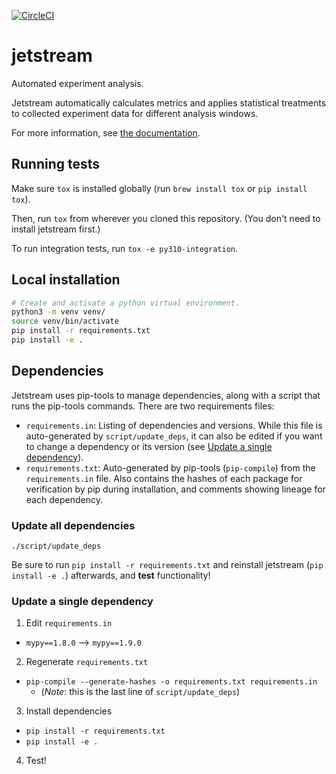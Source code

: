 [![CircleCI](https://circleci.com/gh/mozilla/jetstream/tree/main.svg?style=shield)](https://circleci.com/gh/mozilla/jetstream/tree/main)

# jetstream

Automated experiment analysis.

Jetstream automatically calculates metrics and applies statistical treatments to collected experiment data for different analysis windows.

For more information, see [the documentation](https://experimenter.info/jetstream/jetstream/).

## Running tests

Make sure `tox` is installed globally (run `brew install tox` or `pip install tox`).

Then, run `tox` from wherever you cloned this repository. (You don't need to install jetstream first.)

To run integration tests, run `tox -e py310-integration`.


## Local installation

```bash
# Create and activate a python virtual environment.
python3 -m venv venv/
source venv/bin/activate
pip install -r requirements.txt
pip install -e .
```

## Dependencies

Jetstream uses pip-tools to manage dependencies, along with a script that runs the pip-tools commands. There are two requirements files:
- `requirements.in`: Listing of dependencies and versions. While this file is auto-generated by `script/update_deps`, it can also be edited if you want to change a dependency or its version (see [Update a single dependency](#update-a-single-dependency)).
- `requirements.txt`: Auto-generated by pip-tools (`pip-compile`) from the `requirements.in` file. Also contains the hashes of each package for verification by pip during installation, and comments showing lineage for each dependency.

### Update all dependencies

`./script/update_deps`

Be sure to run `pip install -r requirements.txt` and reinstall jetstream (`pip install -e .`) afterwards, and **test** functionality!

### Update a single dependency

1. Edit `requirements.in`
- `mypy==1.8.0` --> `mypy==1.9.0`

2. Regenerate `requirements.txt`
- `pip-compile --generate-hashes -o requirements.txt requirements.in`
  - (*Note*: this is the last line of `script/update_deps`)

3. Install dependencies
- `pip install -r requirements.txt`
- `pip install -e .`

4. Test!
